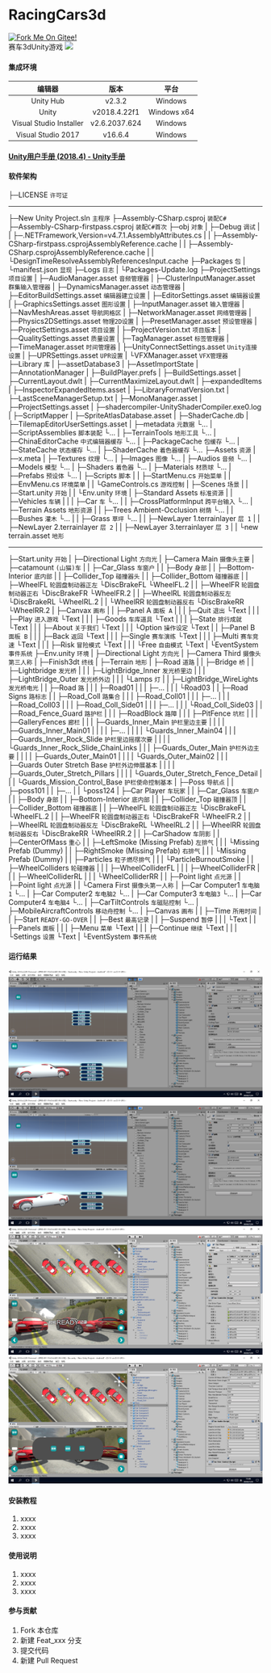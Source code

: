 # RacingCars3d

[![Fork Me On Gitee!](https://gitee.com/WENZI2020/RacingCars3d/widgets/widget_3.svg)](https://gitee.com/WENZI2020/RacingCars3d)<br/>
赛车3dUnity游戏 ![](https://img.shields.io/badge/曾昭文-培训项目-red.svg)<br/>

#### 集成环境

| 编辑器 | 版本 | 平台 |
| :-: | :-: | :-: |
| Unity Hub | v2.3.2 | Windows |
| Unity | v2018.4.22f1 | Windows x64 |
| Visual Studio Installer | v2.6.2037.624 | Windows |
| Visual Studio 2017 | v16.6.4 | Windows |

#### [Unity用户手册 (2018.4) - Unity手册](https://docs.unity.cn/cn/current/Manual/index.html)

#### 软件架构

├─LICENSE `许可证`
***
├─New Unity Project.sln `主程序`
├─Assembly-CSharp.csproj `装配C#`
├─Assembly-CSharp-firstpass.csproj `装配C#首次`
├─obj `对象`
|      ├─Debug `调试`
|      |   ├─.NETFramework,Version=v4.7.1.AssemblyAttributes.cs
|      |   ├─Assembly-CSharp-firstpass.csprojAssemblyReference.cache
|      |   ├─Assembly-CSharp.csprojAssemblyReference.cache
|      |   └DesignTimeResolveAssemblyReferencesInput.cache
├─Packages `包`
|      └manifest.json `显现`
├─Logs `日志`
|      └Packages-Update.log
├─ProjectSettings `项目设置`
|      ├─AudioManager.asset `音频管理器`
|      ├─ClusterInputManager.asset `群集输入管理器`
|      ├─DynamicsManager.asset `动态管理器`
|      ├─EditorBuildSettings.asset `编辑器建立设置`
|      ├─EditorSettings.asset `编辑器设置`
|      ├─GraphicsSettings.asset `图形设置`
|      ├─InputManager.asset `输入管理器`
|      ├─NavMeshAreas.asset `导航网格区`
|      ├─NetworkManager.asset `网络管理器`
|      ├─Physics2DSettings.asset `物理2D设置`
|      ├─PresetManager.asset `预设管理器`
|      ├─ProjectSettings.asset `项目设置`
|      ├─ProjectVersion.txt `项目版本`
|      ├─QualitySettings.asset `质量设置`
|      ├─TagManager.asset `标签管理器`
|      ├─TimeManager.asset `时间管理器`
|      ├─UnityConnectSettings.asset `Unity连接设置`
|      ├─UPRSettings.asset `UPR设置`
|      └VFXManager.asset `VFX管理器`
├─Library `库`
|      ├─assetDatabase3
|      ├─AssetImportState
|      ├─AnnotationManager
|      ├─BuildPlayer.prefs
|      ├─BuildSettings.asset
|      ├─CurrentLayout.dwlt
|      ├─CurrentMaximizeLayout.dwlt
|      ├─expandedItems
|      ├─InspectorExpandedItems.asset
|      ├─LibraryFormatVersion.txt
|      ├─LastSceneManagerSetup.txt
|      ├─MonoManager.asset
|      ├─ProjectSettings.asset
|      ├─shadercompiler-UnityShaderCompiler.exe0.log
|      ├─ScriptMapper
|      ├─SpriteAtlasDatabase.asset
|      ├─ShaderCache.db
|      ├─TilemapEditorUserSettings.asset
|      ├─metadata `元数据` └...
|      ├─ScriptAssemblies `脚本装配` └...
|      ├─TerrainTools `地形工具` └...
|      ├─ChinaEditorCache `中式编辑器缓存` └...
|      ├─PackageCache `包缓存` └...
|      ├─StateCache `状态缓存` └...
|      ├─ShaderCache `着色器缓存` └...
├─Assets `资源`
|      ├─x.meta
|      ├─Textures `纹理` └...
|      ├─Images `图像` └...
|      ├─Audios `音频` └...
|      ├─Models `模型` └...
|      ├─Shaders `着色器` └...
|      ├─Materials `材质球` └...
|      ├─Prefabs `预设体` └...
|      ├─Scripts `脚本`
|      |   ├─StartMenu.cs `开始菜单`
|      |   ├─EnvMenu.cs `环境菜单`
|      |   └GameControls.cs `游戏控制`
|      ├─Scenes `场景`
|      |   ├─Start.unity `开始`
|      |   └Env.unity `环境`
|      ├─Standard Assets `标准资源`
|      |   ├─Vehicles `车辆`
|      |   |   ├─Car `车` └...
|      |   ├─CrossPlatformInput `跨平台输入` └...
|      ├─Terrain Assets `地形资源`
|      |   ├─Trees Ambient-Occlusion `树荫` └...
|      |   ├─Bushes `灌木` └...
|      |   ├─Grass `草坪` └...
|      |   ├─NewLayer 1.terrainlayer `层 1`
|      |   ├─NewLayer 2.terrainlayer `层 2`
|      |   ├─NewLayer 3.terrainlayer `层 3`
|      |   └new terrain.asset `地形`
***
├─Start.unity `开始`
|      ├─Directional Light `方向光`
|      ├─Camera Main `摄像头主要`
|      ├─catamount `(山猫)车`
|      |   ├─Car_Glass `车窗户`
|      |   ├─Body `身部`
|      |   ├─Bottom-Interior `底内部`
|      |   ├─Collider_Top `碰撞器头`
|      |   ├─Collider_Bottom `碰撞器底`
|      |   ├─WheelFL `轮圆盘制动器正左` └DiscBrakeFL └WheelFL.2
|      |   ├─WheelFR `轮圆盘制动器正右` └DiscBrakeFR └WheelFR.2
|      |   ├─WheelRL `轮圆盘制动器反左` └DiscBrakeRL └WheelRL.2
|      |   └WheelRR `轮圆盘制动器反右` └DiscBrakeRR └WheelRR.2
|      ├─Canvax `画布`
|      |   ├─Panel A `面板 A`
|      |   |   ├─Quit `退出` └Text
|      |   |   ├─Play `进入游戏` └Text
|      |   |   ├─Goods `车库道具` └Text
|      |   |   ├─State `排行成就` └Text
|      |   |   ├─About `关于我们` └Text
|      |   |   └Option `操作设定` └Text
|      |   ├─Panel B `面板 B`
|      |   |   ├─Back `返回` └Text
|      |   |   ├─Single `赛车演练` └Text
|      |   |   ├─Multi `赛车竞速` └Text
|      |   |   ├─Risk `冒险模式` └Text
|      |   |   └Free `自由模式` └Text
|      └EventSystem `事件系统`
├─Env.unity `环境`
|      ├─Directional Light `方向光`
|      ├─Camera Third `摄像头第三人称`
|      ├─Finish3dt `终线`
|      ├─Terrain `地形`
|      ├─Road `道路`
|      |   ├─Bridge `桥`
|      |   ├─Lightbridge `发光桥`
|      |   |   ├─LightBridge_Inner `发光桥里边`
|      |   |   ├─LightBridge_Outer `发光桥外边`
|      |   |   └Lamps `灯`
|      |   ├─LightBridge_WireLights `发光桥电光`
|      |   ├─Road `路`
|      |   |   ├─Road01
|      |   |   ├─...
|      |   |   └Road03
|      |   ├─Road Signs `路标志`
|      |   ├─Road_Coll `路集合`
|      |   |   ├─Road_Coll01
|      |   |   ├─...
|      |   |   ├─Road_Coll03
|      |   |   ├─Road_Coll_Side01
|      |   |   ├─...
|      |   |   └Road_Coll_Side03
|      |   ├─Road_Fence_Guard `路护栏`
|      |   |   ├─RoadBlock `路障`
|      |   |   ├─PitFence `坑栏`
|      |   |   ├─GalleryFences `廊栏`
|      |   |   ├─Guards_Inner_Main `护栏里边主要`
|      |   |   | ├─Guards_Inner_Main01
|      |   |   | ├─...
|      |   |   | └Guards_Inner_Main04
|      |   |   ├─Guards_Inner_Rock_Slide `护栏里边摇摆次要`
|      |   |   | └Guards_Inner_Rock_Slide_ChainLinks
|      |   |   ├─Guards_Outer_Main `护栏外边主要`
|      |   |   | ├─Guards_Outer_Main01
|      |   |   | └Guards_Outer_Main02
|      |   |   ├─Guards Outer Stretch Base `护栏外边伸展基本`
|      |   |   | ├─Guards_Outer_Stretch_Pillars
|      |   |   | └Guards_Outer_Stretch_Fence_Detail
|      |   |   └Guards_Mission_Control_Base `护栏使命控制基本`
|      ├─Poss `导航点`
|      |   ├─poss101
|      |   ├─...
|      |   └poss124
|      ├─Car Player `车玩家`
|      |   ├─Car_Glass `车窗户`
|      |   ├─Body `身部`
|      |   ├─Bottom-Interior `底内部`
|      |   ├─Collider_Top `碰撞器顶`
|      |   ├─Collider_Bottom `碰撞器底`
|      |   ├─WheelFL `轮圆盘制动器正左` └DiscBrakeFL └WheelFL.2
|      |   ├─WheelFR `轮圆盘制动器正右` └DiscBrakeFR └WheelFR.2
|      |   ├─WheelRL `轮圆盘制动器反左` └DiscBrakeRL └WheelRL.2
|      |   ├─WheelRR `轮圆盘制动器反右` └DiscBrakeRR └WheelRR.2
|      |   ├─CarShadow `车阴影`
|      |   ├─CenterOfMass `重心`
|      |   ├─LeftSmoke (Missing Prefab) `左排气`
|      |   |   └Missing Prefab (Dummy)
|      |   ├─RightSmoke (Missing Prefab) `右排气`
|      |   |   └Missing Prefab (Dummy)
|      |   ├─Particles `粒子燃尽排气`
|      |   |   └ParticleBurnoutSmoke
|      |   ├─WheelColliders `轮碰撞器`
|      |   |   ├─WheelColliderFL
|      |   |   ├─WheelColliderFR
|      |   |   ├─WheelColliderRL
|      |   |   └WheelColliderRR
|      |   ├─Point light `点光源`
|      |   ├─Point light `点光源`
|      |   └Camera First `摄像头第一人称`
|      ├─Car Computer1 `车电脑1` └...
|      ├─Car Computer2 `车电脑2` └...
|      ├─Car Computer3 `车电脑3` └...
|      ├─Car Computer4 `车电脑4` └...
|      ├─CarTiltControls `车磁贴控制` └...
|      ├─MobileAircraftControls `移动舟控制` └...
|      ├─Canvas `画布`
|      |   ├─Time `所用时间`
|      |   ├─Start `READY-GO-OVER`
|      |   ├─Best `最高记录`
|      |   ├─Suspend `暂停`
|      |   |   └Text
|      |   ├─Panels `面板`
|      |   |   ├─Menu `菜单` └Text
|      |   |   ├─Continue `继续` └Text
|      |   |   └Settings `设置` └Text
|      └EventSystem `事件系统`

#### 运行结果

![](README01.png)![](README02.png)![](README03.png)![](README04.png)

#### 安装教程

1.  xxxx
2.  xxxx
3.  xxxx

#### 使用说明

1.  xxxx
2.  xxxx
3.  xxxx

#### 参与贡献

1.  Fork 本仓库
2.  新建 Feat_xxx 分支
3.  提交代码
4.  新建 Pull Request
